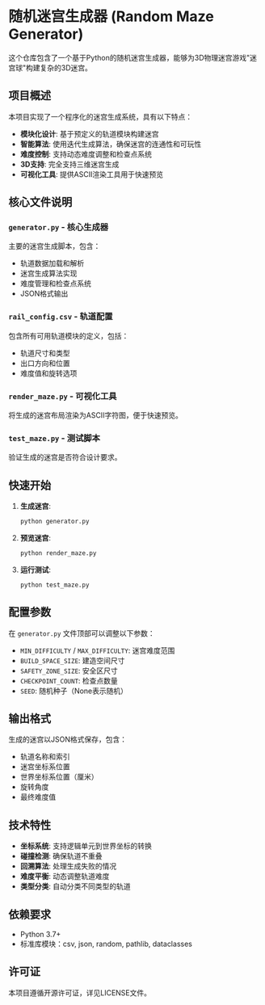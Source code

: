 # 随机迷宫生成器 (Random Maze Generator)

这个仓库包含了一个基于Python的随机迷宫生成器，能够为3D物理迷宫游戏"迷宫球"构建复杂的3D迷宫。

## 项目概述

本项目实现了一个程序化的迷宫生成系统，具有以下特点：

- **模块化设计**: 基于预定义的轨道模块构建迷宫
- **智能算法**: 使用迭代生成算法，确保迷宫的连通性和可玩性
- **难度控制**: 支持动态难度调整和检查点系统
- **3D支持**: 完全支持三维迷宫生成
- **可视化工具**: 提供ASCII渲染工具用于快速预览

## 核心文件说明

### `generator.py` - 核心生成器
主要的迷宫生成脚本，包含：
- 轨道数据加载和解析
- 迷宫生成算法实现
- 难度管理和检查点系统
- JSON格式输出

### `rail_config.csv` - 轨道配置
包含所有可用轨道模块的定义，包括：
- 轨道尺寸和类型
- 出口方向和位置
- 难度值和旋转选项

### `render_maze.py` - 可视化工具
将生成的迷宫布局渲染为ASCII字符图，便于快速预览。

### `test_maze.py` - 测试脚本
验证生成的迷宫是否符合设计要求。

## 快速开始

1. **生成迷宫**:
   ```bash
   python generator.py
   ```

2. **预览迷宫**:
   ```bash
   python render_maze.py
   ```

3. **运行测试**:
   ```bash
   python test_maze.py
   ```

## 配置参数

在 `generator.py` 文件顶部可以调整以下参数：

- `MIN_DIFFICULTY` / `MAX_DIFFICULTY`: 迷宫难度范围
- `BUILD_SPACE_SIZE`: 建造空间尺寸
- `SAFETY_ZONE_SIZE`: 安全区尺寸
- `CHECKPOINT_COUNT`: 检查点数量
- `SEED`: 随机种子（None表示随机）

## 输出格式

生成的迷宫以JSON格式保存，包含：
- 轨道名称和索引
- 迷宫坐标系位置
- 世界坐标系位置（厘米）
- 旋转角度
- 最终难度值

## 技术特性

- **坐标系统**: 支持逻辑单元到世界坐标的转换
- **碰撞检测**: 确保轨道不重叠
- **回溯算法**: 处理生成失败的情况
- **难度平衡**: 动态调整轨道难度
- **类型分类**: 自动分类不同类型的轨道

## 依赖要求

- Python 3.7+
- 标准库模块：csv, json, random, pathlib, dataclasses

## 许可证

本项目遵循开源许可证，详见LICENSE文件。

